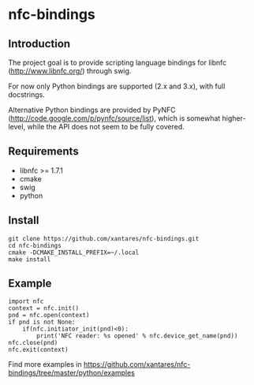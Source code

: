 nfc-bindings
============

Introduction
------------

The project goal is to provide scripting language bindings for libnfc (http://www.libnfc.org/) through swig.

For now only Python bindings are supported (2.x and 3.x), with full docstrings.

Alternative Python bindings are provided by PyNFC (http://code.google.com/p/pynfc/source/list), which is somewhat higher-level, while the API does not seem to be fully covered.

Requirements
------------

  * libnfc >= 1.7.1
  * cmake
  * swig
  * python

Install
-------

    git clone https://github.com/xantares/nfc-bindings.git
    cd nfc-bindings
    cmake -DCMAKE_INSTALL_PREFIX=~/.local
    make install

Example
-------

    import nfc
    context = nfc.init()
    pnd = nfc.open(context)
    if pnd is not None:
        if(nfc.initiator_init(pnd)<0):
            print('NFC reader: %s opened' % nfc.device_get_name(pnd))
    nfc.close(pnd)
    nfc.exit(context)

Find more examples in https://github.com/xantares/nfc-bindings/tree/master/python/examples



